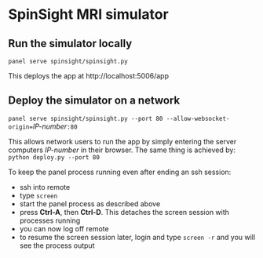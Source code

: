 SpinSight MRI simulator
===
Run the simulator locally
---
`panel serve spinsight/spinsight.py`

This deploys the app at http://localhost:5006/app

Deploy the simulator on a network
---
`panel serve spinsight/spinsight.py --port 80 --allow-websocket-origin=`*IP-number*`:80`

This allows network users to run the app by simply entering the server computers *IP-number* in their browser. 
The same thing is achieved by:  
`python deploy.py --port 80`

To keep the panel process running even after ending an ssh session:
* ssh into remote
* type `screen`
* start the panel process as described above
* press **Ctrl-A**, then **Ctrl-D**. This detaches the screen session with processes running
* you can now log off remote
* to resume the screen session later, login and type `screen -r` and you will see the process output